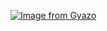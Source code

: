 [![Image from Gyazo](https://i.gyazo.com/e4a47a2ea74401c972995cb57ded81ea.gif)](https://gyazo.com/e4a47a2ea74401c972995cb57ded81ea)
